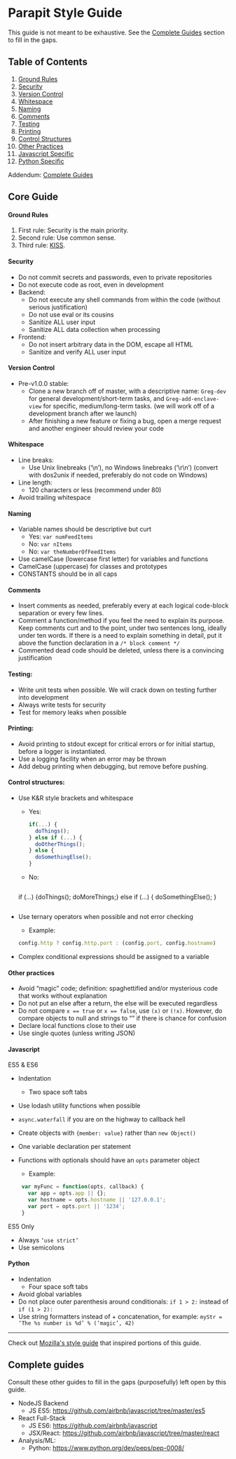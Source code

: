 # Parapit Style Guide

This guide is not meant to be exhaustive. See the [Complete Guides](#complete-guide) section to fill in the gaps.

## Table of Contents
1. [Ground Rules](#ground-rules)
2. [Security](#security)
3. [Version Control](#version-control)
4. [Whitespace](#whitespace)
5. [Naming](#naming)
6. [Comments](#comments)
7. [Testing](#testing)
8. [Printing](#printing)
9. [Control Structures](#control-structures)
10. [Other Practices](#other-practices)
11. [Javascript Specific](#javascript)
12. [Python Specific](#python)

Addendum: [Complete Guides](#complete-guides)

## Core Guide
#### Ground Rules
  1. First rule: Security is the main priority.
  2. Second rule: Use common sense. 
  3. Third rule: [KISS](https://en.wikipedia.org/wiki/KISS_principle).
  
#### Security
+ Do not commit secrets and passwords, even to private repositories
+ Do not execute code as root, even in development
+ Backend:
  - Do not execute any shell commands from within the code (without serious justification)
  - Do not use eval or its cousins
  - Sanitize ALL user input
  - Sanitize ALL data collection when processing 
+ Frontend:
  - Do not insert arbitrary data in the DOM, escape all HTML
  - Sanitize and verify ALL user input

#### Version Control
  + Pre-v1.0.0 stable:
    - Clone a new branch off of master, with a descriptive name: `Greg-dev` for general development/short-term tasks, and `Greg-add-enclave-view` for specific, medium/long-term tasks. (we will work off of a development branch after we launch)
    - After finishing a new feature or fixing a bug, open a merge request and another engineer should review your code
	
#### Whitespace
+ Line breaks:
    - Use Unix linebreaks (‘\n’), no Windows linebreaks (‘\r\n’) (convert with dos2unix if needed, preferably do not code on Windows)
+ Line length:
    - 120 characters or less (recommend under 80)
+ Avoid trailing whitespace

#### Naming
+ Variable names should be descriptive but curt
  - Yes: `var numFeedItems`
  - No: `var nItems`
  - No: `var theNumberOfFeedItems`
+ Use camelCase (lowercase first letter) for variables and functions
+ CamelCase (uppercase) for classes and prototypes
+ CONSTANTS should be in all caps

#### Comments
+ Insert comments as needed, preferably every at each logical code-block separation or every few lines. 
+ Comment a function/method if you feel the need to explain its purpose. Keep comments curt and to the point, under two sentences long, ideally under ten words. If there is a need to explain something in detail, put it above the function declaration in a `/* block comment */`
+ Commented dead code should be deleted, unless there is a convincing justification

#### Testing:
+ Write unit tests when possible. We will crack down on testing further into development
+ Always write tests for security
+ Test for memory leaks when possible 

#### Printing:
+ Avoid printing to stdout except for critical errors or for initial startup, before a logger is instantiated.
+ Use a logging facility when an error may be thrown
+ Add debug printing when debugging, but remove before pushing. 

#### Control structures:
+ Use K&R style brackets and whitespace
  - Yes:

	```javascript
	if(...) {
	  doThings();
	} else if (...) {
	  doOtherThings();
	} else {
	  doSomethingElse();
	}
	```
	
  - No:

	```javascript 
  if (...)
  {doThings(); doMoreThings;}
  else if (...)
	{
	  doSomethingElse();
	}
	```
	
+ Use ternary operators when possible and not error checking
	- Example:

	```javascript
    config.http ? config.http.port : (config.port, config.hostname)
  ```
+ Complex conditional expressions should be assigned to a variable

#### Other practices
+ Avoid “magic” code; definition: spaghettified and/or mysterious code that works without explanation
+ Do not put an else after a return, the else will be executed regardless
+ Do not compare `x == true` or `x == false`, use `(x)` or `(!x)`. However, do compare objects to null and strings to “” if there is chance for confusion
+ Declare local functions close to their use
+ Use single quotes (unless writing JSON)

#### Javascript

ES5 & ES6
+ Indentation
  - Two space soft tabs
+ Use lodash utility functions when possible 
+ `async.waterfall` if you are on the highway to callback hell
+ Create objects with `{member: value}` rather than `new Object()`
+ One variable declaration per statement
+ Functions with optionals should have an `opts` parameter object
   - Example: 

   ```javascript
    var myFunc = function(opts, callback) {
      var app = opts.app || {};
      var hostname = opts.hostname || '127.0.0.1';
      var port = opts.port || '1234';
    }
    ```

ES5 Only
+ Always `‘use strict’`
+ Use semicolons

#### Python
+ Indentation
  - Four space soft tabs
+ Avoid global variables
+ Do not place outer parenthesis around conditionals: `if 1 > 2:` instead of `if (1 > 2):`
+ Use string formatters instead of + concatenation, for example: `myStr = ‘The %s number is %d’ % (‘magic’, 42)`

-----
Check out [Mozilla's style guide](https://developer.mozilla.org/en-US/docs/Mozilla/Developer_guide/Coding_Style) that inspired portions of this guide.

## Complete guides

Consult these other guides to fill in the gaps (purposefully) left open by this guide. 

+ NodeJS Backend 
  - JS ES5: https://github.com/airbnb/javascript/tree/master/es5
+ React Full-Stack
  - JS ES6: https://github.com/airbnb/javascript
  - JSX/React: https://github.com/airbnb/javascript/tree/master/react
+ Analysis/ML: 
  - Python: https://www.python.org/dev/peps/pep-0008/
